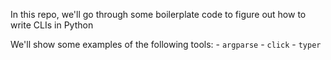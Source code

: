In this repo, we'll go through some boilerplate code to figure out how to write CLIs in Python

We'll show some examples of the following tools:
    - `argparse`
    - `click`
    - `typer`